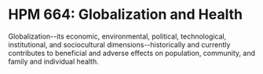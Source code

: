# HPM 664: Globalization and Health

Globalization--its economic, environmental, political, technological, institutional, and sociocultural dimensions--historically and currently contributes to beneficial and adverse effects on population, community, and family and individual health.